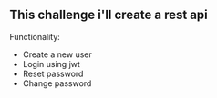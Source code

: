 ## This challenge i'll create a rest api

Functionality:

* Create a new user
* Login using jwt
* Reset password
* Change password
